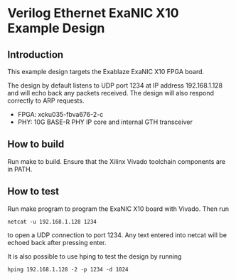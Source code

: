 # Verilog Ethernet ExaNIC X10 Example Design

## Introduction

This example design targets the Exablaze ExaNIC X10 FPGA board.

The design by default listens to UDP port 1234 at IP address 192.168.1.128 and
will echo back any packets received.  The design will also respond correctly
to ARP requests.  

*  FPGA: xcku035-fbva676-2-c
*  PHY: 10G BASE-R PHY IP core and internal GTH transceiver

## How to build

Run make to build.  Ensure that the Xilinx Vivado toolchain components are
in PATH.  

## How to test

Run make program to program the ExaNIC X10 board with Vivado.  Then run

    netcat -u 192.168.1.128 1234

to open a UDP connection to port 1234.  Any text entered into netcat will be
echoed back after pressing enter.

It is also possible to use hping to test the design by running

    hping 192.168.1.128 -2 -p 1234 -d 1024
